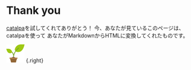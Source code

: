 Thank you
=========
[catalpa](https://catalpa.osdn.jp/)を試してくれてありがとう！
今、あなたが見ているこのページは、catalpaを使って
あなたがMarkdownからHTMLに変換してくれたものです。

![](img/sample.png) {.right}

